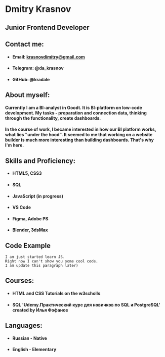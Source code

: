 # Dmitry Krasnov


## Junior Frontend Developer

## Contact me:
* #### **Email:** krasnovdimitry@gmail.com
* #### **Telegram:** @da_krasnov
* #### **GitHub:** @kradale


## About myself:

#### Currently I am a BI-analyst in Goodt. It is BI-platform on low-code development. My tasks - preparation and connection data, thinking through the functionality, create dashboards. 

#### In the course of work, I became interested in how our BI platform works, what lies "under the hood". It seemed to me that working on a website builder is much more interesting than building dashboards. That's why I'm here.


## Skills and Proficiency:
* #### HTML5, CSS3
* #### SQL
* #### JavaScript (in progress)
* #### VS Code
* #### Figma, Adobe PS
* #### Blender, 3dsMax


## Code Example

``` 
I am just started learn JS. 
Right now I can't show you some cool code.
I am update this paragraph later)
``` 


## Courses:

* #### HTML and CSS Tutorials on the w3scholls
* #### SQL 'Udemy.Практический курс для новичков по SQL и PostgreSQL' created by Илья Фофанов


## Languages:

* #### Russian - Native
* #### English - Elementary


